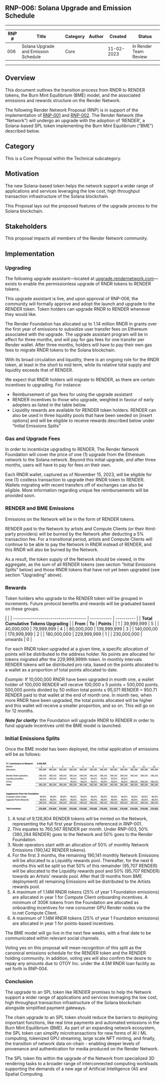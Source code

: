 ﻿## **RNP-006: Solana Upgrade and Emission Schedule**

---

| RNP # | Title                                | Category | Author | Created    | Status                |
| ----- | ------------------------------------ | -------- | ------ | ---------- | --------------------- |
| 006   | Solana Upgrade and Emission Schedule | Core     |        | 11-02-2023 | In Render Team Review |

---

## Overview

This document outlines the transition process from RNDR to RENDER tokens, the
Burn Mint Equilibrium (BME) model, and the associated emissions and rewards
structure on the Render Network.

The following Render Network Proposal (RNP) is in support of the implementation
of [RNP-001](https://github.com/rendernetwork/RNPs/blob/main/RNP-001.md) and
[RNP-002](https://github.com/rendernetwork/RNPs/blob/main/RNP-002.md). The
Render Network (the “Network”) will undergo an upgrade with the adoption of
‘RENDER’, a Solana-based SPL token implementing the Burn Mint Equilibrium
(“BME”) described below.

## Category

This is a Core Proposal within the Technical subcategory.

## Motivation

The new Solana-based token helps the network support a wider range of
applications and services leveraging the low cost, high throughput transaction
infrastructure of the Solana blockchain.

This Proposal lays out the proposed features of the upgrade process to the
Solana blockchain.

## Stakeholders

This proposal impacts all members of the Render Network community.

## Implementation

### **Upgrading**

The following upgrade assistant—located at
[upgrade.rendernetwork.com](http://upgrade.rendernetwork.com)—exists to enable
the permissionless upgrade of RNDR tokens to RENDER tokens.

This upgrade assistant is live, and upon approval of RNP-006, the community will
formally approve and adopt the launch and upgrade to the RENDER token. Token
holders can upgrade RNDR to RENDER whenever they would like.

The Render Foundation has allocated up to 1.14 million RNDR in grants over the
first year of emissions to subsidize user transfer fees on Ethereum associated
with the upgrade. The upgrade assistant program will be in effect for three
months, and will pay for gas fees for one transfer per Render wallet. After
three months, holders will have to pay their own gas fees to migrate RNDR tokens
to the Solana blockchain.

With its broad circulation and liquidity, there is an ongoing role for the RNDR
token, at least in the short to mid term, while its relative total supply and
liquidity exceeds that of RENDER.

We expect that RNDR holders will migrate to RENDER, as there are certain
incentives to upgrading. For instance:

- Reimbursement of gas fees for using the upgrade assistant
- RENDER incentives to those who upgrade, weighted in favour of early adopters
  as listed in the table below.
- Liquidity rewards are available for RENDER token holders. RENDER can also be
  used in three liquidity pools that have been seeded on [insert options] and
  will be eligible to receive rewards described below under “Initial Emissions
  Splits”

### **Gas and Upgrade Fees**

In order to incentivize upgrading to RENDER, The Render Network Foundation will
cover the price of one (1) upgrade from the Ethereum network to the Solana
network. Beyond this initial upgrade, and after three months, users will have to
pay for fees on their own.

Each RNDR wallet, captured as of November 15, 2023, will be eligible for one (1)
costless transaction to upgrade their RNDR token to RENDER. Wallets migrating
with recent transfers off of exchanges can also be eligible. More information
regarding unique fee reimbursements will be provided soon.

### **RENDER and BME Emissions**

Emissions on the Network will be in the form of RENDER tokens.

RENDER paid to the Network by artists and Compute Clients (or their third-party
providers) will be burned by the Network after deducting a 5% transaction fee.
For a transitional period, artists and Compute Clients will continue to be able
to pay the Network in RNDR instead of RENDER, and this RNDR will also be burned
by the Network.

As a result, the token supply of the Network should be viewed, in the aggregate,
as the sum of all RENDER tokens (see section “Initial Emissions Splits” below)
and those RNDR tokens that have not yet been upgraded (see section “Upgrading”
above).

### **Rewards**

Token holders who upgrade to the RENDER token will be grouped in increments.
Future protocol benefits and rewards will be graduated based on these groups.

|                                       | |
------------------------------------- | ----------- | ---------- | | **Total
Cumulative Tokens Upgrading** | | **From**                              | **To**
| **Points** | | 1                                     | 39,999,999  | 5
| | 40,000,000                            | 79,999,999  | 4          | |
80,000,000                            | 139,999,999 | 3          | | 140,000,00
| 179,999,999 | 2          | | 180,000,000                           |
229,999,999 | 1          | | 230,000,000                           | onwards
| 0          |

For each RNDR token upgraded at a given time, a specific allocation of points
will be distributed to the address holder. No points are allocated for tokens
migrated after the 229,999,999th token. In monthly intervals RENDER tokens will
be distributed pro rata, based on the points allocated to a wallet as a
proportion of total points allocated to date.

_Example:_ If 10,000,000 RNDR have been upgraded in month one, a wallet holder
of 100,000 RENDER will receive 100,000 x 5 points = 500,000 points. 500,000
points divided by 50 million total points x 95,071 RENDER = 950.71 RENDER paid
to that wallet at the end of month one. In month two, when more RNDR have been
upgraded, the total points allocated will be higher and this wallet will receive
a smaller proportion, and so on. This will go on for 12 months.

**_Note for clarity:_** the Foundation will upgrade RNDR to RENDER in order to
fund upgrade incentives until the BME model is launched.

### **Initial Emissions Splits**

Once the BME model has been deployed, the initial application of emissions will
be as follows:

![](./RNP-006/image1.png)

1.  A total of 9,126,804 RENDER tokens will be minted on the Network,
    representing the full first year Emissions referenced in RNP-001.
2.  This equates to 760,567 RENDER per month. Under RNP-003, 50% (380,284
    RENDER) goes to the Network and 50% goes to the Render Foundation.
3.  Node operators start with an allocation of 50% of monthly Network Emissions
    (190,142 RENDER tokens).
4.  For the first 3 months, the remaining 190,141 monthly Network Emissions will
    be allocated to a Liquidity rewards pool. Thereafter, for the next 6 months
    this will be split so that 50% of this remainder (95,707 RENDER) will be
    allocated to the Liquidity rewards pool and 50% (95,707 RENDER) towards an
    Artists’ rewards pool. After that (9 months from BME deployment) all
    remaining Emissions will be distributed to the Artists rewards pool.
5.  A maximum of 1.14M RNDR tokens (25% of year 1 Foundation emissions) are
    allocated in year 1 for Compute Client onboarding incentives. A minimum of
    300K tokens from the Foundation are allocated as onboarding incentives for
    new consumer GPU Render nodes via the io.net Compute Client.
6.  A maximum of 1.14M RNDR tokens (25% of year 1 Foundation emissions) are
    allocated in year 1 for points-based incentives.

The BME model will go live in the next few weeks, with a final date to be
communicated within relevant social channels.

Voting yes on this proposal will mean recognition of this split as the canonical
emissions schedule for the RENDER token and the RENDER holding community. In
addition, voting yes will also confirm the desire to repay any amounts due to
OTOY Inc. under the 4.5M RNDR loan facility as set forth in RNP-004.

### **Conclusion**

The upgrade to an SPL token like RENDER promises to help the Network support a
wider range of applications and services leveraging the low cost, high
throughput transaction infrastructure of the Solana blockchain alongside
simplified payment gateways.

The chain upgrade to an SPL token should reduce the barriers to deploying
important functions, like real time payments and automated emissions in the Burn
Mint Equilibrium (BME). As part of an expanding network ecosystem, the SPL token
can simplify microtransactions for new forms of AI / ML computing, tokenized GPU
streaming, large scale NFT minting, and finally, the transition of network data
on-chain - enabling deeper levels of provenance and authentication for media
produced on the Render Network.

The SPL token fits within the upgrade of the Network from specialized 3D
rendering tasks to a broader range of interconnected computing workloads
supporting the demands of a new age of Artificial Intelligence (AI) and Spatial
Computing.
